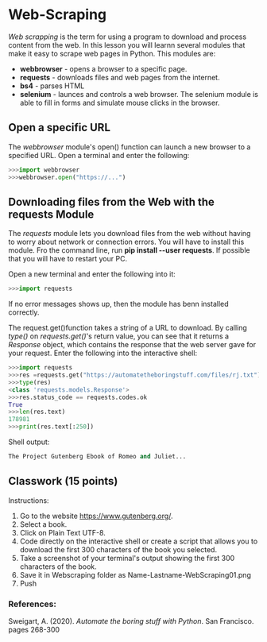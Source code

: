 # Web-Scraping
*Web scrapping* is the term for using a program to download and process content from the web. In this lesson you will learnn several modules that make it easy to scrape web pages in Python.  This modules are:
- **webbrowser** - opens a browser to a specific page.
- **requests** - downloads files and web pages from the internet.
- **bs4** - parses HTML
- **selenium** - launces and controls a web browser. The selenium module is able to fill in forms and simulate mouse clicks in the browser. 

## Open a specific URL
The *webbrowser* module's open() function can launch a new browser to a specified URL. Open a terminal and enter the following:
```python
>>>import webbrowser
>>>webbrowser.open("https://...")
```
## Downloading files from the Web with the requests Module
The *requests* module lets you download files from the web without having to worry about network or connection errors. You will have to install this module.  Fro the command line, run **pip install --user requests**. If possible that you will have to restart your PC. 

Open a new terminal and enter the following into it:
```python
>>>import requests
```
If no error messages shows up, then the module has benn installed correctly. 

The request.get()function takes a string of a URL to download. By calling *type()* on *requests.get()*'s return value, you can see that it returns a *Response* object, which contains the response that the web server gave for your request. Enter the following into the interactive shell:

```python
>>>import requests
>>>res =requests.get("https://automatetheboringstuff.com/files/rj.txt")
>>>type(res)
<class 'requests.models.Response'>
>>>res.status_code == requests.codes.ok
True
>>>len(res.text)
178981
>>>print(res.text[:250])
```
Shell output:
```python
The Project Gutenberg Ebook of Romeo and Juliet...
```
## Classwork **(15 points)**

Instructions: 

1. Go to the website https://www.gutenberg.org/.
2. Select a book.
3. Click on Plain Text UTF-8.
4. Code directly on the interactive shell or create a script that allows you to download the first 300 characters of the book you selected.
5. Take a screenshot of your terminal's output showing the first 300 characters of the book.
6. Save it in Webscraping folder as Name-Lastname-WebScraping01.png
7. Push

### References: 
Sweigart, A. (2020). *Automate the boring stuff with Python*. San Francisco. pages 268-300

